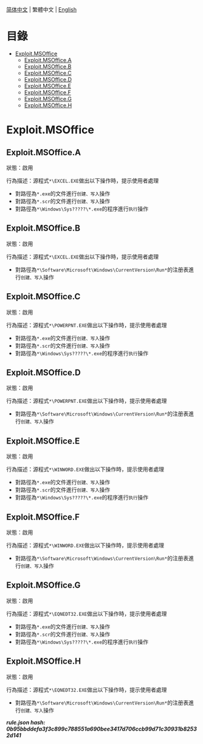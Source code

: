 


  
[简体中文](README.md) | 繁體中文 | [English](README_en_us.md)  
  

目錄
==

* [Exploit.MSOffice](#exploitmsoffice)
	* [Exploit.MSOffice.A](#exploitmsofficea)
	* [Exploit.MSOffice.B](#exploitmsofficeb)
	* [Exploit.MSOffice.C](#exploitmsofficec)
	* [Exploit.MSOffice.D](#exploitmsofficed)
	* [Exploit.MSOffice.E](#exploitmsofficee)
	* [Exploit.MSOffice.F](#exploitmsofficef)
	* [Exploit.MSOffice.G](#exploitmsofficeg)
	* [Exploit.MSOffice.H](#exploitmsofficeh)

# Exploit.MSOffice

## Exploit.MSOffice.A
  
狀態：啟用

行為描述：源程式`*\EXCEL.EXE`做出以下操作時，提示使用者處理
- 對路徑為`*.exe`的文件進行`创建、写入`操作
- 對路徑為`*.scr`的文件進行`创建、写入`操作
- 對路徑為`*\Windows\Sys?????\*.exe`的程序進行`执行`操作

## Exploit.MSOffice.B
  
狀態：啟用

行為描述：源程式`*\EXCEL.EXE`做出以下操作時，提示使用者處理
- 對路徑為`*\Software\Microsoft\Windows\CurrentVersion\Run*`的注册表進行`创建、写入`操作

## Exploit.MSOffice.C
  
狀態：啟用

行為描述：源程式`*\POWERPNT.EXE`做出以下操作時，提示使用者處理
- 對路徑為`*.exe`的文件進行`创建、写入`操作
- 對路徑為`*.scr`的文件進行`创建、写入`操作
- 對路徑為`*\Windows\Sys?????\*.exe`的程序進行`执行`操作

## Exploit.MSOffice.D
  
狀態：啟用

行為描述：源程式`*\POWERPNT.EXE`做出以下操作時，提示使用者處理
- 對路徑為`*\Software\Microsoft\Windows\CurrentVersion\Run*`的注册表進行`创建、写入`操作

## Exploit.MSOffice.E
  
狀態：啟用

行為描述：源程式`*\WINWORD.EXE`做出以下操作時，提示使用者處理
- 對路徑為`*.exe`的文件進行`创建、写入`操作
- 對路徑為`*.scr`的文件進行`创建、写入`操作
- 對路徑為`*\Windows\Sys?????\*.exe`的程序進行`执行`操作

## Exploit.MSOffice.F
  
狀態：啟用

行為描述：源程式`*\WINWORD.EXE`做出以下操作時，提示使用者處理
- 對路徑為`*\Software\Microsoft\Windows\CurrentVersion\Run*`的注册表進行`创建、写入`操作

## Exploit.MSOffice.G
  
狀態：啟用

行為描述：源程式`*\EQNEDT32.EXE`做出以下操作時，提示使用者處理
- 對路徑為`*.exe`的文件進行`创建、写入`操作
- 對路徑為`*.scr`的文件進行`创建、写入`操作
- 對路徑為`*\Windows\Sys?????\*.exe`的程序進行`执行`操作

## Exploit.MSOffice.H
  
狀態：啟用

行為描述：源程式`*\EQNEDT32.EXE`做出以下操作時，提示使用者處理
- 對路徑為`*\Software\Microsoft\Windows\CurrentVersion\Run*`的注册表進行`创建、写入`操作
  
***rule.json hash: 0b95bbddefa3f3c899c788551a690bee3417d706ccb99d71c30931b82532d141***